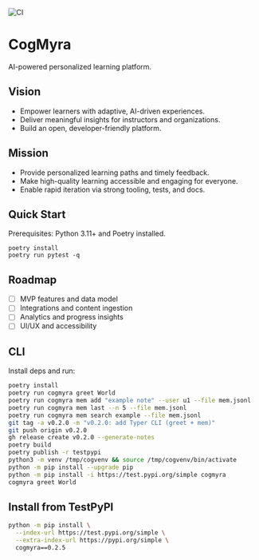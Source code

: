 ![CI](https://github.com/CogMyra/cogmyra/actions/workflows/ci.yml/badge.svg)

# CogMyra

AI-powered personalized learning platform.

## Vision

- Empower learners with adaptive, AI-driven experiences.
- Deliver meaningful insights for instructors and organizations.
- Build an open, developer-friendly platform.

## Mission

- Provide personalized learning paths and timely feedback.
- Make high-quality learning accessible and engaging for everyone.
- Enable rapid iteration via strong tooling, tests, and docs.

## Quick Start

Prerequisites: Python 3.11+ and Poetry installed.

```
poetry install
poetry run pytest -q
```

## Roadmap

- [ ] MVP features and data model
- [ ] Integrations and content ingestion
- [ ] Analytics and progress insights
- [ ] UI/UX and accessibility

## CLI

Install deps and run:

```bash
poetry install
poetry run cogmyra greet World
poetry run cogmyra mem add "example note" --user u1 --file mem.jsonl
poetry run cogmyra mem last --n 5 --file mem.jsonl
poetry run cogmyra mem search example --file mem.jsonl
git tag -a v0.2.0 -m "v0.2.0: add Typer CLI (greet + mem)"
git push origin v0.2.0
gh release create v0.2.0 --generate-notes
poetry build
poetry publish -r testpypi
python3 -m venv /tmp/cogvenv && source /tmp/cogvenv/bin/activate
python -m pip install --upgrade pip
python -m pip install -i https://test.pypi.org/simple cogmyra
cogmyra greet World


```
## Install from TestPyPI

```bash
python -m pip install \
  --index-url https://test.pypi.org/simple \
  --extra-index-url https://pypi.org/simple \
  cogmyra==0.2.5

```
